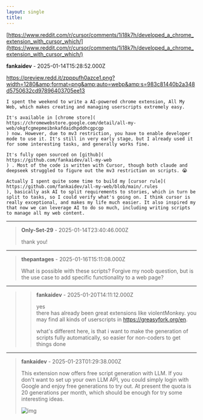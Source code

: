 ```yaml
---
layout: single
title: 
---
```

[https://www.reddit.com/r/cursor/comments/1i18k7h/developed_a_chrome_extension_with_cursor_which/](https://www.reddit.com/r/cursor/comments/1i18k7h/developed_a_chrome_extension_with_cursor_which/)

**fankaidev** - 2025-01-14T15:28:52.000Z

https://preview.redd.it/zpppufh0azce1.png?width=1280&amp;format=png&amp;auto=webp&amp;s=983c81440b2a348d5750632cd97896403705ee13

    I spent the weekend to write a AI-powered chrome extension, All My Web, which makes creating and managing userscripts extremely easy.
    
    It's available in [chrome store](
    https://chromewebstore.google.com/detail/all-my-web/okgfcgmepmeibnkafdaidhpddhcgpcgp
    ) now. However, due to mv3 restriction, you have to enable developer mode to use it. It's still in very early stage, but I already used it for some interesting tasks, and generally works fine.
    
    It's fully open sourced on [github](
    https://github.com/fankaidev/all-my-web
    ) . Most of the code is written with Cursor, though both claude and deepseek struggled to figure out the mv3 restriction on scripts. 😭
    
    Actually I spent quite some time to build my [cursor rule](
    https://github.com/fankaidev/all-my-web/blob/main/.rules
    ), basically ask AI to split requirements to stories, which in turn be split to tasks, so I could verify what's going on. I think cursor is really exceptional, and makes my life much easier. It also inspired my that now we can leverage AI to do so much, including writing scripts to manage all my web content.


---
> **Only-Set-29** - 2025-01-14T23:40:46.000Z
>
> thank you!

---
> **thepantages** - 2025-01-16T15:11:08.000Z
>
> What is possible with these scripts?  Forgive my noob question, but is the use case to add specific functionality to a web page?

---
>> **fankaidev** - 2025-01-20T14:11:12.000Z
>>
>> yes   
>> there has already been great extensions like violentMonkey. you may find all kinds of userscripts in https://greasyfork.org/en. 
>> 
>> what's different here, is that i want to make the generation of scripts fully automatically, so easier for non-coders to get things done

---
> **fankaidev** - 2025-01-23T01:29:38.000Z
>
> This extension now offers free script generation with LLM. If you don't want to set up your own LLM API, you could simply login with Google and enjoy free generations to try out. At present the quota is 20 generations per month, which should be enough for try some interesting ideas.
> 
>![img](https://preview.redd.it/syucdkr2cnee1.png?width=740&amp;format=png&amp;auto=webp&amp;s=bfbcf2954ad3cf24ea2d18d9aa8a627fcbf06762)
